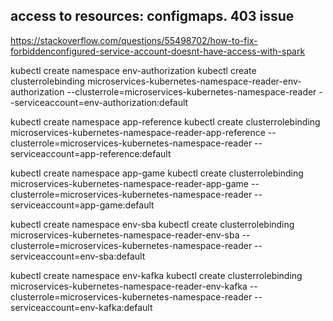 ## access to resources: configmaps. 403 issue

https://stackoverflow.com/questions/55498702/how-to-fix-forbiddenconfigured-service-account-doesnt-have-access-with-spark

kubectl create namespace env-authorization
kubectl create clusterrolebinding microservices-kubernetes-namespace-reader-env-authorization --clusterrole=microservices-kubernetes-namespace-reader --serviceaccount=env-authorization:default

kubectl create namespace app-reference
kubectl create clusterrolebinding microservices-kubernetes-namespace-reader-app-reference --clusterrole=microservices-kubernetes-namespace-reader --serviceaccount=app-reference:default

kubectl create namespace app-game
kubectl create clusterrolebinding microservices-kubernetes-namespace-reader-app-game --clusterrole=microservices-kubernetes-namespace-reader --serviceaccount=app-game:default

kubectl create namespace env-sba
kubectl create clusterrolebinding microservices-kubernetes-namespace-reader-env-sba --clusterrole=microservices-kubernetes-namespace-reader --serviceaccount=env-sba:default

kubectl create namespace env-kafka
kubectl create clusterrolebinding microservices-kubernetes-namespace-reader-env-kafka --clusterrole=microservices-kubernetes-namespace-reader --serviceaccount=env-kafka:default
